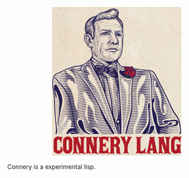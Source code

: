 <p align="center">
  <img width="298" height="341.5" src="/img/ConneryLogo_70.jpg">
</p>

Connery is a experimental lisp.
